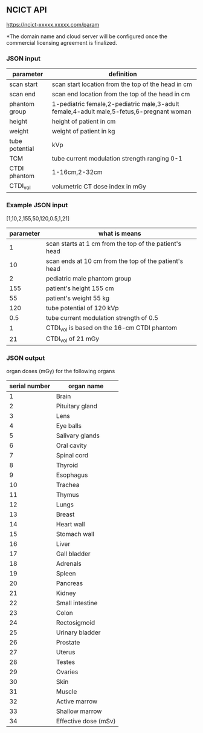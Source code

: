 ## NCICT API
https://ncict-xxxxx.xxxxx.com/param

*The domain name and cloud server will be configured once the commercial licensing agreement is finalized.

### JSON input

parameter|definition
--|--
|scan start|scan start location from the top of the head in cm|
|scan end|scan end location from the top of the head in cm|
|phantom group|1-pediatric female,2-pediatric male,3-adult female,4-adult male,5-fetus,6-pregnant woman|
|height|height of patient in cm|
|weight|weight of patient in kg|nance
|tube potential|kVp|
|TCM|tube current modulation strength ranging 0-1|
|CTDI phantom|1-16cm,2-32cm|
|CTDI<sub>vol</sub>|volumetric CT dose index in mGy|

### Example JSON input
[1,10,2,155,50,120,0.5,1,21]

parameter|what is means
--|--
|1|scan starts at 1 cm from the top of the patient's head|
|10|scan ends at 10 cm from the top of the patient's head|
|2|pediatric male phantom group|
|155|patient's height 155 cm|
|55|patient's weight 55 kg|
|120|tube potential of 120 kVp|
|0.5|tube current modulation strength of 0.5|
|1|CTDI<sub>vol</sub> is based on the 16-cm CTDI phantom|
|21|CTDI<sub>vol</sub> of 21 mGy|

### JSON output
organ doses (mGy) for the following organs

serial number|organ name
--|--
|1|Brain|
|2|Pituitary gland|
|3|Lens|
|4|Eye balls|
|5|Salivary glands|
|6|Oral cavity|
|7|Spinal cord|
|8|Thyroid|
|9|Esophagus|
|10|Trachea|
|11|Thymus|
|12|Lungs|
|13|Breast|
|14|Heart wall|
|15|Stomach wall|
|16|Liver|
|17|Gall bladder|
|18|Adrenals|
|19|Spleen|
|20|Pancreas|
|21|Kidney|
|22|Small intestine|
|23|Colon|
|24|Rectosigmoid|
|25|Urinary bladder|
|26|Prostate|
|27|Uterus|
|28|Testes|
|29|Ovaries|
|30|Skin|
|31|Muscle|
|32|Active marrow|
|33|Shallow marrow|
|34|Effective dose (mSv)|
